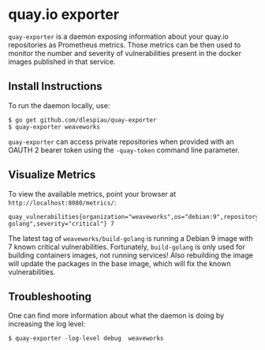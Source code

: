 # quay.io exporter

`quay-exporter` is a daemon exposing information about your quay.io
repositories as Prometheus metrics. Those metrics can be then used to monitor
the number and severity of vulnerabilities present in the docker images
published in that service.

## Install Instructions

To run the daemon locally, use:

```shell
$ go get github.com/dlespiau/quay-exporter
$ quay-exporter weaveworks
```

`quay-exporter` can access private repositories when provided with an OAUTH 2
bearer token using the `-quay-token` command line parameter.

## Visualize Metrics

To view the available metrics, point your browser at `http://localhost:8080/metrics/`:

```
quay_vulnerabilities{organization="weaveworks",os="debian:9",repository="build-golang",severity="critical"} 7
```

The latest tag of `weaveworks/build-golang` is running a Debian 9 image with
7 known critical vulnerabilities. Fortunately, `build-golang` is only used for
building containers images, not running services! Also rebuilding the image
will update the packages in the base image, which will fix the known
vulnerabilities.

## Troubleshooting

One can find more information about what the daemon is doing by increasing the log level:

```shell
$ quay-exporter -log-level debug  weaveworks
```

